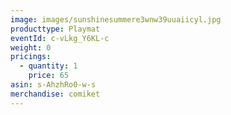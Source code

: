 ```yaml
---
image: images/sunshinesummere3wnw39uuaiicyl.jpg
producttype: Playmat
eventId: c-vLkg_Y6KL-c
weight: 0
pricings:
  - quantity: 1
    price: 65
asin: s-AhzhRo0-w-s
merchandise: comiket
---
```

